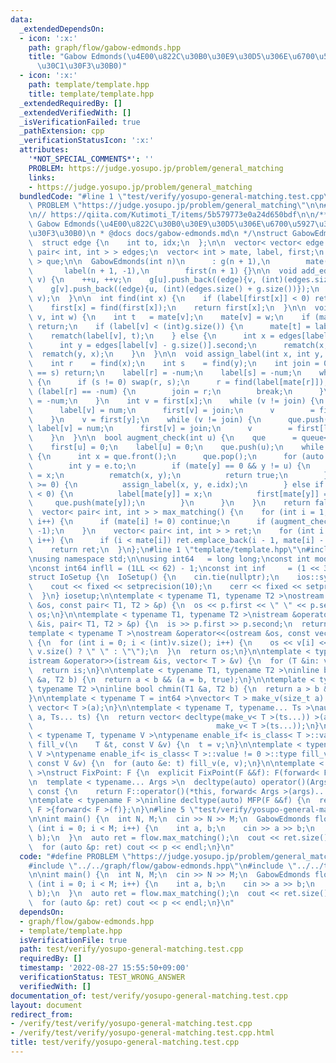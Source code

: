 ```yaml
---
data:
  _extendedDependsOn:
  - icon: ':x:'
    path: graph/flow/gabow-edmonds.hpp
    title: "Gabow Edmonds(\u4E00\u822C\u30B0\u30E9\u30D5\u306E\u6700\u5927\u30DE\u30C3\
      \u30C1\u30F3\u30B0)"
  - icon: ':x:'
    path: template/template.hpp
    title: template/template.hpp
  _extendedRequiredBy: []
  _extendedVerifiedWith: []
  _isVerificationFailed: true
  _pathExtension: cpp
  _verificationStatusIcon: ':x:'
  attributes:
    '*NOT_SPECIAL_COMMENTS*': ''
    PROBLEM: https://judge.yosupo.jp/problem/general_matching
    links:
    - https://judge.yosupo.jp/problem/general_matching
  bundledCode: "#line 1 \"test/verify/yosupo-general-matching.test.cpp\"\n#define\
    \ PROBLEM \"https://judge.yosupo.jp/problem/general_matching\"\n\n#line 1 \"graph/flow/gabow-edmonds.hpp\"\
    \n// https://qiita.com/Kutimoti_T/items/5b579773e0a24d650bdf\n\n/**\n * @brief\
    \ Gabow Edmonds(\u4E00\u822C\u30B0\u30E9\u30D5\u306E\u6700\u5927\u30DE\u30C3\u30C1\
    \u30F3\u30B0)\n * @docs docs/gabow-edmonds.md\n */\nstruct GabowEdmonds {\n\n\
    \  struct edge {\n    int to, idx;\n  };\n\n  vector< vector< edge > > g;\n  vector<\
    \ pair< int, int > > edges;\n  vector< int > mate, label, first;\n  queue< int\
    \ > que;\n\n  GabowEdmonds(int n)\n      : g(n + 1),\n        mate(n + 1),\n \
    \       label(n + 1, -1),\n        first(n + 1) {}\n\n  void add_edge(int u, int\
    \ v) {\n    ++u, ++v;\n    g[u].push_back((edge){v, (int)(edges.size() + g.size())});\n\
    \    g[v].push_back((edge){u, (int)(edges.size() + g.size())});\n    edges.emplace_back(u,\
    \ v);\n  }\n\n  int find(int x) {\n    if (label[first[x]] < 0) return first[x];\n\
    \    first[x] = find(first[x]);\n    return first[x];\n  }\n\n  void rematch(int\
    \ v, int w) {\n    int t   = mate[v];\n    mate[v] = w;\n    if (mate[t] != v)\
    \ return;\n    if (label[v] < (int)g.size()) {\n      mate[t] = label[v];\n  \
    \    rematch(label[v], t);\n    } else {\n      int x = edges[label[v] - g.size()].first;\n\
    \      int y = edges[label[v] - g.size()].second;\n      rematch(x, y);\n    \
    \  rematch(y, x);\n    }\n  }\n\n  void assign_label(int x, int y, int num) {\n\
    \    int r    = find(x);\n    int s    = find(y);\n    int join = 0;\n    if (r\
    \ == s) return;\n    label[r] = -num;\n    label[s] = -num;\n    while (true)\
    \ {\n      if (s != 0) swap(r, s);\n      r = find(label[mate[r]]);\n      if\
    \ (label[r] == -num) {\n        join = r;\n        break;\n      }\n      label[r]\
    \ = -num;\n    }\n    int v = first[x];\n    while (v != join) {\n      que.push(v);\n\
    \      label[v] = num;\n      first[v] = join;\n      v        = first[label[mate[v]]];\n\
    \    }\n    v = first[y];\n    while (v != join) {\n      que.push(v);\n     \
    \ label[v] = num;\n      first[v] = join;\n      v        = first[label[mate[v]]];\n\
    \    }\n  }\n\n  bool augment_check(int u) {\n    que      = queue< int >();\n\
    \    first[u] = 0;\n    label[u] = 0;\n    que.push(u);\n    while (!que.empty())\
    \ {\n      int x = que.front();\n      que.pop();\n      for (auto e: g[x]) {\n\
    \        int y = e.to;\n        if (mate[y] == 0 && y != u) {\n          mate[y]\
    \ = x;\n          rematch(x, y);\n          return true;\n        } else if (label[y]\
    \ >= 0) {\n          assign_label(x, y, e.idx);\n        } else if (label[mate[y]]\
    \ < 0) {\n          label[mate[y]] = x;\n          first[mate[y]] = y;\n     \
    \     que.push(mate[y]);\n        }\n      }\n    }\n    return false;\n  }\n\n\
    \  vector< pair< int, int > > max_matching() {\n    for (int i = 1; i < (int)g.size();\
    \ i++) {\n      if (mate[i] != 0) continue;\n      if (augment_check(i)) label.assign(g.size(),\
    \ -1);\n    }\n    vector< pair< int, int > > ret;\n    for (int i = 1; i < (int)g.size();\
    \ i++) {\n      if (i < mate[i]) ret.emplace_back(i - 1, mate[i] - 1);\n    }\n\
    \    return ret;\n  }\n};\n#line 1 \"template/template.hpp\"\n#include <bits/stdc++.h>\n\
    \nusing namespace std;\n\nusing int64   = long long;\nconst int mod = 1e9 + 7;\n\
    \nconst int64 infll = (1LL << 62) - 1;\nconst int inf     = (1 << 30) - 1;\n\n\
    struct IoSetup {\n  IoSetup() {\n    cin.tie(nullptr);\n    ios::sync_with_stdio(false);\n\
    \    cout << fixed << setprecision(10);\n    cerr << fixed << setprecision(10);\n\
    \  }\n} iosetup;\n\ntemplate < typename T1, typename T2 >\nostream &operator<<(ostream\
    \ &os, const pair< T1, T2 > &p) {\n  os << p.first << \" \" << p.second;\n  return\
    \ os;\n}\n\ntemplate < typename T1, typename T2 >\nistream &operator>>(istream\
    \ &is, pair< T1, T2 > &p) {\n  is >> p.first >> p.second;\n  return is;\n}\n\n\
    template < typename T >\nostream &operator<<(ostream &os, const vector< T > &v)\
    \ {\n  for (int i = 0; i < (int)v.size(); i++) {\n    os << v[i] << (i + 1 !=\
    \ v.size() ? \" \" : \"\");\n  }\n  return os;\n}\n\ntemplate < typename T >\n\
    istream &operator>>(istream &is, vector< T > &v) {\n  for (T &in: v) is >> in;\n\
    \  return is;\n}\n\ntemplate < typename T1, typename T2 >\ninline bool chmax(T1\
    \ &a, T2 b) {\n  return a < b && (a = b, true);\n}\n\ntemplate < typename T1,\
    \ typename T2 >\ninline bool chmin(T1 &a, T2 b) {\n  return a > b && (a = b, true);\n\
    }\n\ntemplate < typename T = int64 >\nvector< T > make_v(size_t a) {\n  return\
    \ vector< T >(a);\n}\n\ntemplate < typename T, typename... Ts >\nauto make_v(size_t\
    \ a, Ts... ts) {\n  return vector< decltype(make_v< T >(ts...)) >(a,\n       \
    \                                         make_v< T >(ts...));\n}\n\ntemplate\
    \ < typename T, typename V >\ntypename enable_if< is_class< T >::value == 0 >::type\
    \ fill_v(\n    T &t, const V &v) {\n  t = v;\n}\n\ntemplate < typename T, typename\
    \ V >\ntypename enable_if< is_class< T >::value != 0 >::type fill_v(\n    T &t,\
    \ const V &v) {\n  for (auto &e: t) fill_v(e, v);\n}\n\ntemplate < typename F\
    \ >\nstruct FixPoint: F {\n  explicit FixPoint(F &&f): F(forward< F >(f)) {}\n\
    \n  template < typename... Args >\n  decltype(auto) operator()(Args &&...args)\
    \ const {\n    return F::operator()(*this, forward< Args >(args)...);\n  }\n};\n\
    \ntemplate < typename F >\ninline decltype(auto) MFP(F &&f) {\n  return FixPoint<\
    \ F >{forward< F >(f)};\n}\n#line 5 \"test/verify/yosupo-general-matching.test.cpp\"\
    \n\nint main() {\n  int N, M;\n  cin >> N >> M;\n  GabowEdmonds flow(N);\n  for\
    \ (int i = 0; i < M; i++) {\n    int a, b;\n    cin >> a >> b;\n    flow.add_edge(a,\
    \ b);\n  }\n  auto ret = flow.max_matching();\n  cout << ret.size() << endl;\n\
    \  for (auto &p: ret) cout << p << endl;\n}\n"
  code: "#define PROBLEM \"https://judge.yosupo.jp/problem/general_matching\"\n\n\
    #include \"../../graph/flow/gabow-edmonds.hpp\"\n#include \"../../template/template.hpp\"\
    \n\nint main() {\n  int N, M;\n  cin >> N >> M;\n  GabowEdmonds flow(N);\n  for\
    \ (int i = 0; i < M; i++) {\n    int a, b;\n    cin >> a >> b;\n    flow.add_edge(a,\
    \ b);\n  }\n  auto ret = flow.max_matching();\n  cout << ret.size() << endl;\n\
    \  for (auto &p: ret) cout << p << endl;\n}\n"
  dependsOn:
  - graph/flow/gabow-edmonds.hpp
  - template/template.hpp
  isVerificationFile: true
  path: test/verify/yosupo-general-matching.test.cpp
  requiredBy: []
  timestamp: '2022-08-27 15:55:50+09:00'
  verificationStatus: TEST_WRONG_ANSWER
  verifiedWith: []
documentation_of: test/verify/yosupo-general-matching.test.cpp
layout: document
redirect_from:
- /verify/test/verify/yosupo-general-matching.test.cpp
- /verify/test/verify/yosupo-general-matching.test.cpp.html
title: test/verify/yosupo-general-matching.test.cpp
---
```

